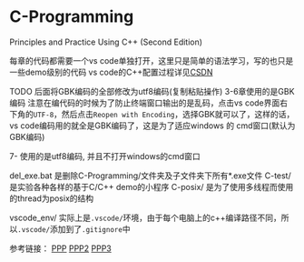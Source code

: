 <!--
 * @Author: your name
 * @Date: 2020-09-20 16:10:02
 * @LastEditTime: 2020-12-30 21:21:54
 * @LastEditors: seenli
 * @Description: In User Settings Edit
 * @FilePath: \Ch07c:\Education\code\C-Programming\README.md
-->
# C-Programming
Principles and Practice Using C++ (Second Edition)

每章的代码都需要一个vs code单独打开，这里只是简单的语法学习，写的也只是一些demo级别的代码
vs code的C++配置过程详见[CSDN](https://blog.csdn.net/bat67/article/details/76095813)

TODO 后面将GBK编码的全部修改为utf8编码(复制粘贴操作)
3-6章使用的是GBK编码
注意在编代码的时候为了防止终端窗口输出的是乱码，点击vs code界面右下角的`UTF-8`，然后点击`Reopen with Encoding`，选择GBK就可以了，这样的话，vs code编码用的就全是GBK编码了，这是为了适应windows 的 cmd窗口(默认为GBK编码)

7- 使用的是utf8编码, 并且不打开windows的cmd窗口

del_exe.bat 是删除C-Programming/文件夹及子文件夹下所有*.exe文件
C-test/ 是实验各种各样的基于C/C++ demo的小程序
C-posix/ 是为了使用多线程而使用的thread为posix的结构

vscode_env/ 实际上是`.vscode/`环境，由于每个电脑上的c++编译路径不同，所以`.vscode/`添加到了`.gitignore`中

参考链接：
[PPP](https://github.com/thelastpolaris/Programming-Principles-and-Practice-Using-C-)
[PPP2](https://github.com/Jtaim/Programming-Principles-and-Practice-Using-Cpp)
[PPP3](https://github.com/bewuethr/stroustrup-ppp)


